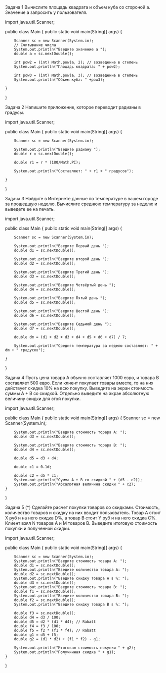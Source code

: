 Задача 1
Вычислите площадь квадрата и объем куба со стороной а. Значение a запросить у пользователя.


import java.util.Scanner;

public class Main {
public static void main(String[] args) {

        Scanner sc = new Scanner(System.in);
        // Считывание числа
        System.out.println("Введите значение а ");
        double a = sc.nextDouble(); 

        int pow2 = (int) Math.pow(a, 2); // возведение в степень
        System.out.println("Площадь квадрата: " + pow2);

        int pow3 = (int) Math.pow(a, 3); // возведение в степень
        System.out.println("Объем куба: " +pow3);

    }
}

Задача 2
Напишите приложение, которое переводит радианы в градусы.


import java.util.Scanner;

public class Main {
public static void main(String[] args) {

        Scanner sc = new Scanner(System.in);
        
        System.out.println("Введите радиану ");
        double r = sc.nextDouble();

        double r1 = r * (180/Math.PI);

        System.out.println("Составляет: " + r1 + " градусов");

    }
}

Задача 3
Найдите в Интернете данные по температуре в вашем городе за прошедшую неделю. Вычислите среднюю температуру за неделю и выведете ее на печать.


import java.util.Scanner;

public class Main {
public static void main(String[] args) {

        Scanner sc = new Scanner(System.in);

        System.out.println("Введите Первый день ");
        double d1 = sc.nextDouble();

        System.out.println("Введите второй день ");
        double d2 = sc.nextDouble();

        System.out.println("Введите Третий день ");
        double d3 = sc.nextDouble();

        System.out.println("Введите Четвёртый день ");
        double d4 = sc.nextDouble();

        System.out.println("Введите Пятый день ");
        double d5 = sc.nextDouble();

        System.out.println("Введите Шестой день ");
        double d6 = sc.nextDouble();

        System.out.println("Введите Седьмой день ");
        double d7 = sc.nextDouble();

        double dm = (d1 + d2 + d3 + d4 + d5 + d6 + d7) / 7;

        System.out.println("Средняя температура за неделю составляет: " + dm + " градусов");

    }
}

Задача 4
Пусть цена товара A обычно составляет 1000 евро, и товара B составляет 500 евро. 
Если клиент покупает товары вместе, то на них действует скидка 10% на всю покупку. 
Выведите на экран стоимость суммы A + B со скидкой. 
Отдельно выведите на экран абсолютную величину скидки для этой покупки.

import java.util.Scanner;

public class Main {
public static void main(String[] args) {
Scanner sc = new Scanner(System.in);

        System.out.println("Введите стоимость торара A: ");
        double d3 = sc.nextDouble();

        System.out.println("Введите стоимость торара В: ");
        double d4 = sc.nextDouble();

        double d5 = d3 + d4;

        double c1 = 0.1d;

        double c2 = d5 * c1;
        System.out.println("Сумма А + В со скидкой " + (d5 - c2));
        System.out.println("Абсалютная величина скидки " + c2);
    }
}

Задача 5 (*)
Сделайте расчет покупки товаров со скидками. 
Стоимость, количество товаров и скидку на них вводит пользователь. 
Товар А стоит X руб и на него скидка D%, 
а товар B стоит Y руб и на него скидка С%. 
Клиент взял N товаров A и M товаров B. 
Выведите итоговую стоимость покупки и полученной скидки.


import java.util.Scanner;

public class Main {
public static void main(String[] args) {

        Scanner sc = new Scanner(System.in);
        System.out.println("Введите стоимость товара А: ");
        double d1 = sc.nextDouble();
        System.out.println("Введите количество товара А: ");
        double d2 = sc.nextDouble();
        System.out.println("Введите скидку товара А в %: ");
        double d3 = sc.nextDouble();
        System.out.println("Введите стоимость товара В: ");
        double f1 = sc.nextDouble();
        System.out.println("Введите количество товара В: ");
        double f2 = sc.nextDouble();
        System.out.println("Введите скидку товара В в %: ");
        
        double f3 = sc.nextDouble();
        double d4 = d3 / 100;
        double d5 = d2 * (d1 * d4); // Rabatt
        double f4 = f3 / 100;
        double f5 = f2 * (f1 * f4); // Rabatt
        double g1 = d5 + f5;
        double g2 = (d1 * d2) + (f1 * f2) - g1;
        
        System.out.println("Итоговая стоимость покупки " + g2);
        System.out.println("Получинная скидка " + g1);
    }
}